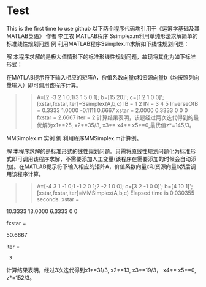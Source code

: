 # Test
This is the first time to use github
以下两个程序代码均引用于《运筹学基础及其MATLAB英语》
作者 李工农
MATLAB程序
Ssimplex.m利用单纯形法求解简单的标准线性规划问题 
例  利用MATLAB程序Ssimplex.m求解如下线性规划问题：
 
解 本程序求解的是极大值情形下的标准形线性规划问题，故现将其化为如下标准形式：
 
在MATLAB提示符下输入相应的矩阵A，价值系数向量c和资源向量b（均按照列向量输入）即可调用该程序计算。
>> A=[2 -3 2 1 0;1/3 1 5 0 1];
>> b=[15 20]';
>> c=[1 2 1 0 0]';
>> [xstar,fxstar,iter]=Ssimplex(A,b,c)
IB =
1	2
IN =
     3     4     5
InverseOfB =
    0.3333    1.0000
   -0.1111    0.6667
xstar =
2.0000    0.3333         0         0         0
fxstar =
2.6667
iter =
     2
计算结果表明，该题经过两次迭代得到的最优解为x1*=25, x2*=35/3, x3*= x4*= x5*=0,最优值z*=145/3。


MMSimplex.m 实例
例 利用程序MMSimplex.m计算例。
	
解 本程序求解的是标准形式的线性规划问题。只需将原线性规划问题化为标准形式即可调用该程序求解，不需要添加人工变量(该程序在需要添加的时候会自动添加)。在MATLAB提示符下输入相应的矩阵A，价值系数向量c和资源向量b然后调用该程序计算。
>> A=[-4 3 1 -1 0;1 -1 2 0 1;2 -2 1 0 0];
>> c=[3 2 -1 0 0]';
>> b=[4 10 1]';
>> [xstar,fxstar,iter]=MMSimplex(A,b,c)
Elapsed time is 0.030355 seconds.
xstar =

   10.3333   13.0000    6.3333         0         0

fxstar =

   50.6667

iter =

     3
计算结果表明，经过3次迭代得到x1*=31/3, x2*=13, x3*=19/3， x4*= x5*=0, z*=152/3。

